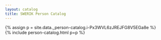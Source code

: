 ```yaml
---
layout: catalog
title: SWERIK Person Catalog
---
```

{% assign p = site.data._person-catalog.i-Px3WVL6zJREJFG8V5EGa8e %}
{% include person-catalog.html p=p %}

